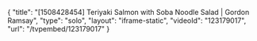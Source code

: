 {
    "title": "[1508428454] Teriyaki Salmon with Soba Noodle Salad | Gordon Ramsay",
    "type": "solo",
    "layout": "iframe-static",
    "videoId": "123179017",
    "url": "\/tvpembed\/123179017"
}